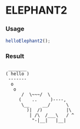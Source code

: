 
ELEPHANT2
===

### Usage

```js
helloElephant2();
```

### Result

```
 _______
( hello )
 -------
  o
   o
      /  \~~~/  \
     (    ..     )----,
      \__     __/      \
        )|  /)         |\
         | /\  /___\   / ^
          "-|__|   |__|
```
    